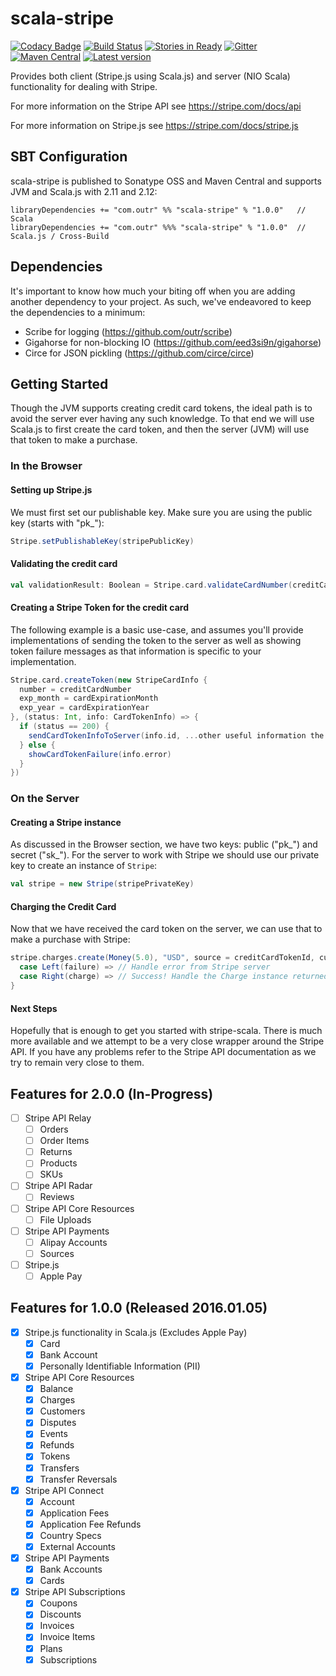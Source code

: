 # scala-stripe

[![Codacy Badge](https://api.codacy.com/project/badge/Grade/f08431e50c8e4440ac307b1cdf9b288a)](https://www.codacy.com/app/matthicks/scala-stripe?utm_source=github.com&utm_medium=referral&utm_content=outr/scala-stripe&utm_campaign=badger)
[![Build Status](https://travis-ci.org/outr/scala-stripe.svg?branch=master)](https://travis-ci.org/outr/scala-stripe)
[![Stories in Ready](https://badge.waffle.io/outr/scala-stripe.png?label=ready&title=Ready)](https://waffle.io/outr/scala-stripe)
[![Gitter](https://badges.gitter.im/Join%20Chat.svg)](https://gitter.im/outr/scala-stripe)
[![Maven Central](https://img.shields.io/maven-central/v/com.outr/scala-stripe_2.12.svg)](https://maven-badges.herokuapp.com/maven-central/com.outr/scala-stripe_2.12)
[![Latest version](https://index.scala-lang.org/com.outr/scala-stripe/scala-stripe/latest.svg)](https://index.scala-lang.org/com.outr/scala-stripe/scala-stripe)

Provides both client (Stripe.js using Scala.js) and server (NIO Scala) functionality for dealing with Stripe.

For more information on the Stripe API see https://stripe.com/docs/api

For more information on Stripe.js see https://stripe.com/docs/stripe.js

## SBT Configuration ##

scala-stripe is published to Sonatype OSS and Maven Central and supports JVM and Scala.js with 2.11 and 2.12:

```
libraryDependencies += "com.outr" %% "scala-stripe" % "1.0.0"   // Scala
libraryDependencies += "com.outr" %%% "scala-stripe" % "1.0.0"  // Scala.js / Cross-Build
```

## Dependencies

It's important to know how much your biting off when you are adding another dependency to your project. As such, we've
endeavored to keep the dependencies to a minimum:

* Scribe for logging (https://github.com/outr/scribe)
* Gigahorse for non-blocking IO (https://github.com/eed3si9n/gigahorse)
* Circe for JSON pickling (https://github.com/circe/circe)

## Getting Started

Though the JVM supports creating credit card tokens, the ideal path is to avoid the server ever having any such knowledge.
To that end we will use Scala.js to first create the card token, and then the server (JVM) will use that token to make
a purchase.

### In the Browser

#### Setting up Stripe.js

We must first set our publishable key. Make sure you are using the public key (starts with "pk_"):

```scala
Stripe.setPublishableKey(stripePublicKey)
```

#### Validating the credit card

```scala
val validationResult: Boolean = Stripe.card.validateCardNumber(creditCardNumber)
```

#### Creating a Stripe Token for the credit card

The following example is a basic use-case, and assumes you'll provide implementations of sending the token to the server
as well as showing token failure messages as that information is specific to your implementation.

```scala
Stripe.card.createToken(new StripeCardInfo {
  number = creditCardNumber
  exp_month = cardExpirationMonth
  exp_year = cardExpirationYear
}, (status: Int, info: CardTokenInfo) => {
  if (status == 200) {
    sendCardTokenInfoToServer(info.id, ...other useful information the server might need...)
  } else {
    showCardTokenFailure(info.error)
  }
})
```

### On the Server

#### Creating a Stripe instance

As discussed in the Browser section, we have two keys: public ("pk_") and secret ("sk_"). For the server to work with
Stripe we should use our private key to create an instance of `Stripe`:

```scala
val stripe = new Stripe(stripePrivateKey)
```

#### Charging the Credit Card

Now that we have received the card token on the server, we can use that to make a purchase with Stripe:

```scala
stripe.charges.create(Money(5.0), "USD", source = creditCardTokenId, customer = customerId).map {
  case Left(failure) => // Handle error from Stripe server
  case Right(charge) => // Success! Handle the Charge instance returned
}
```

#### Next Steps

Hopefully that is enough to get you started with stripe-scala. There is much more available and we attempt to be a very
close wrapper around the Stripe API. If you have any problems refer to the Stripe API documentation as we try to remain
very close to them.

## Features for 2.0.0 (In-Progress)

* [ ] Stripe API Relay
    * [ ] Orders
    * [ ] Order Items
    * [ ] Returns
    * [ ] Products
    * [ ] SKUs
* [ ] Stripe API Radar
    * [ ] Reviews
* [ ] Stripe API Core Resources
    * [ ] File Uploads
* [ ] Stripe API Payments
    * [ ] Alipay Accounts
    * [ ] Sources
* [ ] Stripe.js
    * [ ] Apple Pay

## Features for 1.0.0 (Released 2016.01.05)

* [X] Stripe.js functionality in Scala.js (Excludes Apple Pay)
    * [X] Card
    * [X] Bank Account
    * [X] Personally Identifiable Information (PII)
* [X] Stripe API Core Resources
    * [X] Balance
    * [X] Charges
    * [X] Customers
    * [X] Disputes
    * [X] Events
    * [X] Refunds
    * [X] Tokens
    * [X] Transfers
    * [X] Transfer Reversals
* [X] Stripe API Connect
    * [X] Account
    * [X] Application Fees
    * [X] Application Fee Refunds
    * [X] Country Specs
    * [X] External Accounts
* [X] Stripe API Payments
    * [X] Bank Accounts
    * [X] Cards
* [X] Stripe API Subscriptions
    * [X] Coupons
    * [X] Discounts
    * [X] Invoices
    * [X] Invoice Items
    * [X] Plans
    * [X] Subscriptions